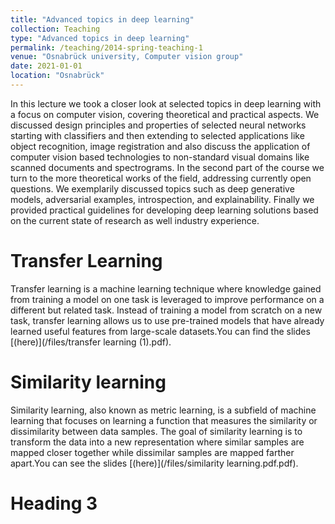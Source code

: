 ```yaml
---
title: "Advanced topics in deep learning"
collection: Teaching
type: "Advanced topics in deep learning"
permalink: /teaching/2014-spring-teaching-1
venue: "Osnabrück university, Computer vision group"
date: 2021-01-01
location: "Osnabrück"
---
```

In this lecture we took a closer look at selected topics in deep learning with a focus on computer vision, covering theoretical and practical aspects. We discussed design principles and properties of selected neural networks starting with classifiers and then extending to selected applications like object recognition, image registration and also discuss the application of computer vision based technologies to non-standard visual domains like scanned documents and spectrograms. In the second part of the course we turn to the more theoretical works of the field, addressing currently open questions. We exemplarily discussed topics such as deep generative models, adversarial examples, introspection, and explainability. Finally we provided practical guidelines for developing deep learning solutions based on the current state of research as well industry experience.


Transfer Learning
======
Transfer learning is a machine learning technique where knowledge gained from training a model on one task is leveraged to improve performance on a different but related task. Instead of training a model from scratch on a new task, transfer learning allows us to use pre-trained models that have already learned useful features from large-scale datasets.You can find the slides [(here)](/files/transfer learning (1).pdf).

Similarity learning
======
Similarity learning, also known as metric learning, is a subfield of machine learning that focuses on learning a function that measures the similarity or dissimilarity between data samples. The goal of similarity learning is to transform the data into a new representation where similar samples are mapped closer together while dissimilar samples are mapped farther apart.You can see the slides [(here)](/files/similarity learning.pdf.pdf).

Heading 3
======
